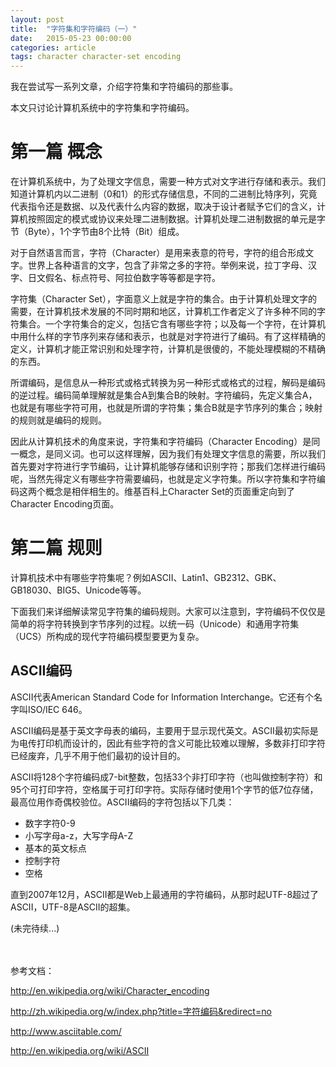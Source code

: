 ```yaml
---
layout: post
title:  "字符集和字符编码（一）"
date:   2015-05-23 00:00:00
categories: article
tags: character character-set encoding
---
```


我在尝试写一系列文章，介绍字符集和字符编码的那些事。

本文只讨论计算机系统中的字符集和字符编码。

# 第一篇  概念

在计算机系统中，为了处理文字信息，需要一种方式对文字进行存储和表示。我们知道计算机内以二进制（0和1）的形式存储信息，不同的二进制比特序列，究竟代表指令还是数据、以及代表什么内容的数据，取决于设计者赋予它们的含义，计算机按照固定的模式或协议来处理二进制数据。计算机处理二进制数据的单元是字节（Byte），1个字节由8个比特（Bit）组成。

对于自然语言而言，字符（Character）是用来表意的符号，字符的组合形成文字。世界上各种语言的文字，包含了非常之多的字符。举例来说，拉丁字母、汉字、日文假名、标点符号、阿拉伯数字等等都是字符。

字符集（Character Set），字面意义上就是字符的集合。由于计算机处理文字的需要，在计算机技术发展的不同时期和地区，计算机工作者定义了许多种不同的字符集合。一个字符集合的定义，包括它含有哪些字符；以及每一个字符，在计算机中用什么样的字节序列来存储和表示，也就是对字符进行了编码。有了这样精确的定义，计算机才能正常识别和处理字符，计算机是很傻的，不能处理模糊的不精确的东西。

所谓编码，是信息从一种形式或格式转换为另一种形式或格式的过程，解码是编码的逆过程。编码简单理解就是集合A到集合B的映射。字符编码，先定义集合A，也就是有哪些字符可用，也就是所谓的字符集；集合B就是字节序列的集合；映射的规则就是编码的规则。

因此从计算机技术的角度来说，字符集和字符编码（Character Encoding）是同一概念，是同义词。也可以这样理解，因为我们有处理文字信息的需要，所以我们首先要对字符进行字节编码，让计算机能够存储和识别字符；那我们怎样进行编码呢，当然先得定义有哪些字符需要编码，也就是定义字符集。所以字符集和字符编码这两个概念是相伴相生的。维基百科上Character Set的页面重定向到了Character Encoding页面。

# 第二篇 规则

计算机技术中有哪些字符集呢？例如ASCII、Latin1、GB2312、GBK、GB18030、BIG5、Unicode等等。

下面我们来详细解读常见字符集的编码规则。大家可以注意到，字符编码不仅仅是简单的将字符转换到字节序列的过程。以统一码（Unicode）和通用字符集（UCS）所构成的现代字符编码模型要更为复杂。

## ASCII编码

ASCII代表American Standard Code for Information Interchange。它还有个名字叫ISO/IEC 646。

ASCII编码是基于英文字母表的编码，主要用于显示现代英文。ASCII最初实际是为电传打印机而设计的，因此有些字符的含义可能比较难以理解，多数非打印字符已经废弃，几乎不用于他们最初的设计目的。

ASCII将128个字符编码成7-bit整数，包括33个非打印字符（也叫做控制字符）和95个可打印字符，空格属于可打印字符。实际存储时使用1个字节的低7位存储，最高位用作奇偶校验位。ASCII编码的字符包括以下几类：

- 数字字符0-9
- 小写字母a-z，大写字母A-Z
- 基本的英文标点
- 控制字符
- 空格

直到2007年12月，ASCII都是Web上最通用的字符编码，从那时起UTF-8超过了ASCII，UTF-8是ASCII的超集。

(未完待续...)

<br><br>参考文档： 

<http://en.wikipedia.org/wiki/Character_encoding>

<http://zh.wikipedia.org/w/index.php?title=字符编码&redirect=no>

<http://www.asciitable.com/>

<http://en.wikipedia.org/wiki/ASCII>

